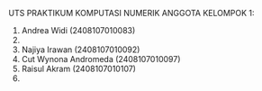UTS PRAKTIKUM KOMPUTASI NUMERIK ANGGOTA KELOMPOK 1:
1. Andrea Widi (2408107010083)
2.
3. Najiya Irawan (2408107010092)
4. Cut Wynona Andromeda (2408107010097)
5. Raisul Akram (2408107010107)
6.

